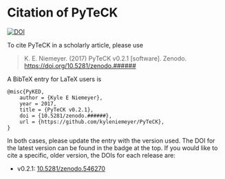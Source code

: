 # Citation of PyTeCK

[![DOI](https://zenodo.org/badge/53542212.svg)](https://zenodo.org/badge/latestdoi/53542212)

To cite PyTeCK in a scholarly article, please use

> K. E. Niemeyer. (2017) PyTeCK v0.2.1 [software]. Zenodo. https://doi.org/10.5281/zenodo.######

A BibTeX entry for LaTeX users is

```TeX
@misc{PyKED,
    author = {Kyle E Niemeyer},
    year = 2017,
    title = {PyTeCK v0.2.1},
    doi = {10.5281/zenodo.######},
    url = {https://github.com/kyleniemeyer/PyTeCK},
}
```

In both cases, please update the entry with the version used. The DOI for the latest version can be found in the badge at the top.
If you would like to cite a specific, older version, the DOIs for each release are:

 * v0.2.1: [10.5281/zenodo.546270](https://doi.org/10.5281/zenodo.546270)
